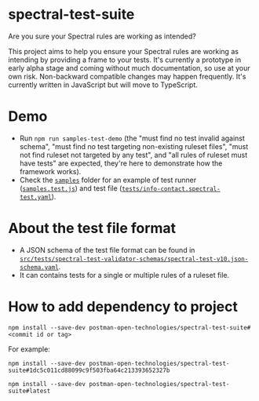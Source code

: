 # spectral-test-suite

Are you sure your Spectral rules are working as intended?

This project aims to help you ensure your Spectral rules are working as intending by providing a frame to your tests. It's currently a prototype in early alpha stage and coming without much documentation, so use at your own risk. Non-backward compatible changes may happen frequently. It's currently written in JavaScript but will move to TypeScript.


# Demo

- Run `npm run samples-test-demo` (the "must find no test invalid against schema", "must find no test targeting non-existing ruleset files", "must not find ruleset not targeted by any test", and "all rules of ruleset must have tests" are expected, they're here to demonstrate how the framework works).
- Check the [`samples`](samples) folder for an example of test runner ([`samples.test.js`](samples/samples.test.js)) and test file ([`tests/info-contact.spectral-test.yaml`](samples/tests/info-contact.spectral-test.yaml)).

# About the test file format

- A JSON schema of the test file format can be found in [`src/tests/spectral-test-validator-schemas/spectral-test-v10.json-schema.yaml`](src/tests/spectral-test-validator-schemas/spectral-test-v10.json-schema.yaml).
- It can contains tests for a single or multiple rules of a ruleset file.

# How to add dependency to project

```
npm install --save-dev postman-open-technologies/spectral-test-suite#<commit id or tag>
```
For example:

```
npm install --save-dev postman-open-technologies/spectral-test-suite#1dc5c011cd88099c9f503fba64c213393652327b
```

```
npm install --save-dev postman-open-technologies/spectral-test-suite#latest
```
